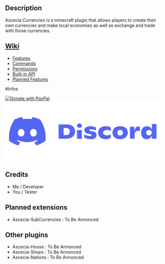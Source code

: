 ## Description

Ascecia Currencies is a minecraft plugin that allows players to create their own currencies and make local economies as well as exchange and trade with those currencies.

## [Wiki](https://github.com/RGG200/Ascecia-Currencies/wiki)

- [Features](https://github.com/RGG200/Ascecia-Currencies/wiki/Features)
- [Commands](https://github.com/RGG200/Ascecia-Currencies/wiki/Commands)
- [Permissions](https://github.com/RGG200/Ascecia-Currencies/wiki/Permissions)
- [Built-in API](https://github.com/RGG200/Ascecia-Currencies/wiki/API)
- [Planned Features](https://github.com/RGG200/Ascecia-Currencies/wiki/Planned-Features)

#Infos

[![Donate with PayPal](https://raw.githubusercontent.com/stefan-niedermann/paypal-donate-button/master/paypal-donate-button.png)](https://www.paypal.com/donate/?hosted_button_id=AWPA9RF58Q5C6)
[![Donate with PayPal](https://raw.githubusercontent.com/RGG200/Ascecia-Currencies/master/Discord-logo.png)](https://www.paypal.com/donate/?hosted_button_id=AWPA9RF58Q5C6)



## Credits

- Me / Developer
- You / Tester

## Planned extensions

- Ascecia-SubCurrencies : To Be Annonced

## Other plugins

- Ascecia-House : To Be Annonced
- Ascecia-Shops : To Be Annonced
- Ascecia-Nations : To Be Annonced
